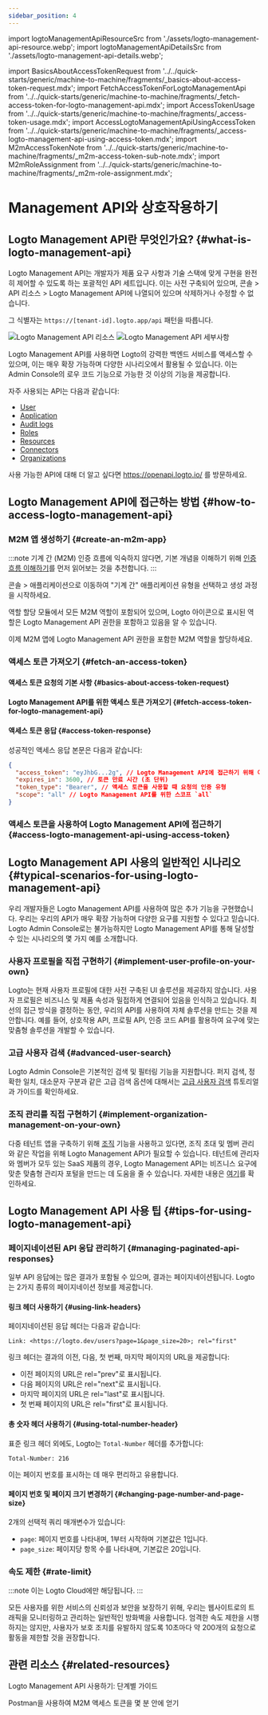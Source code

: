 ```yaml
---
sidebar_position: 4
---
```


import logtoManagementApiResourceSrc from './assets/logto-management-api-resource.webp';
import logtoManagementApiDetailsSrc from './assets/logto-management-api-details.webp';

import BasicsAboutAccessTokenRequest from '../../quick-starts/generic/machine-to-machine/fragments/\_basics-about-access-token-request.mdx';
import FetchAccessTokenForLogtoManagementApi from '../../quick-starts/generic/machine-to-machine/fragments/\_fetch-access-token-for-logto-management-api.mdx';
import AccessTokenUsage from '../../quick-starts/generic/machine-to-machine/fragments/\_access-token-usage.mdx';
import AccessLogtoManagementApiUsingAccessToken from '../../quick-starts/generic/machine-to-machine/fragments/\_access-logto-management-api-using-access-token.mdx';
import M2mAccessTokenNote from '../../quick-starts/generic/machine-to-machine/fragments/\_m2m-access-token-sub-note.mdx';
import M2mRoleAssignment from '../../quick-starts/generic/machine-to-machine/fragments/\_m2m-role-assignment.mdx';

# Management API와 상호작용하기

## Logto Management API란 무엇인가요? {#what-is-logto-management-api}

Logto Management API는 개발자가 제품 요구 사항과 기술 스택에 맞게 구현을 완전히 제어할 수 있도록 하는 포괄적인 API 세트입니다. 이는 사전 구축되어 있으며, <CloudLink to="/api-resources">콘솔 > API 리소스 > Logto Management API</CloudLink>에 나열되어 있으며 삭제하거나 수정할 수 없습니다.

그 식별자는 `https://[tenant-id].logto.app/api` 패턴을 따릅니다.

<img alt="Logto Management API 리소스" src={logtoManagementApiResourceSrc} />

<img alt="Logto Management API 세부사항" src={logtoManagementApiDetailsSrc} />

Logto Management API를 사용하면 Logto의 강력한 백엔드 서비스를 액세스할 수 있으며, 이는 매우 확장 가능하며 다양한 시나리오에서 활용될 수 있습니다. 이는 Admin Console의 로우 코드 기능으로 가능한 것 이상의 기능을 제공합니다.

자주 사용되는 API는 다음과 같습니다:

- [User](https://openapi.logto.io/operation/operation-getuser)
- [Application](https://openapi.logto.io/operation/operation-listapplications)
- [Audit logs](https://openapi.logto.io/operation/operation-listlogs)
- [Roles](https://openapi.logto.io/operation/operation-listroles)
- [Resources](https://openapi.logto.io/operation/operation-listresources)
- [Connectors](https://openapi.logto.io/operation/operation-listconnectors)
- [Organizations](https://openapi.logto.io/operation/operation-listorganizations)

사용 가능한 API에 대해 더 알고 싶다면 https://openapi.logto.io/ 를 방문하세요.

## Logto Management API에 접근하는 방법 {#how-to-access-logto-management-api}

### M2M 앱 생성하기 {#create-an-m2m-app}

:::note
기계 간 (M2M) 인증 흐름에 익숙하지 않다면, 기본 개념을 이해하기 위해 [인증 흐름 이해하기](/integrate-logto/integrate-logto-into-your-application/understand-authentication-flow/#machine-to-machine-authentication-flow)를 먼저 읽어보는 것을 추천합니다.
:::

<CloudLink to="/applications">콘솔 > 애플리케이션</CloudLink>으로 이동하여 "기계 간" 애플리케이션 유형을 선택하고 생성 과정을 시작하세요.

<M2mRoleAssignment />

역할 할당 모듈에서 모든 M2M 역할이 포함되어 있으며, Logto 아이콘으로 표시된 역할은 Logto Management API 권한을 포함하고 있음을 알 수 있습니다.

이제 M2M 앱에 Logto Management API 권한을 포함한 M2M 역할을 할당하세요.

### 액세스 토큰 가져오기 {#fetch-an-access-token}

#### 액세스 토큰 요청의 기본 사항 {#basics-about-access-token-request}

<BasicsAboutAccessTokenRequest />

#### Logto Management API를 위한 액세스 토큰 가져오기 {#fetch-access-token-for-logto-management-api}

<FetchAccessTokenForLogtoManagementApi />

#### 액세스 토큰 응답 {#access-token-response}

성공적인 액세스 응답 본문은 다음과 같습니다:

```json
{
  "access_token": "eyJhbG...2g", // Logto Management API에 접근하기 위해 이 토큰을 사용하세요
  "expires_in": 3600, // 토큰 만료 시간 (초 단위)
  "token_type": "Bearer", // 액세스 토큰을 사용할 때 요청의 인증 유형
  "scope": "all" // Logto Management API를 위한 스코프 `all`
}
```

<M2mAccessTokenNote />

### 액세스 토큰을 사용하여 Logto Management API에 접근하기 {#access-logto-management-api-using-access-token}

<AccessTokenUsage />

<AccessLogtoManagementApiUsingAccessToken />

## Logto Management API 사용의 일반적인 시나리오 {#typical-scenarios-for-using-logto-management-api}

우리 개발자들은 Logto Management API를 사용하여 많은 추가 기능을 구현했습니다. 우리는 우리의 API가 매우 확장 가능하며 다양한 요구를 지원할 수 있다고 믿습니다. Logto Admin Console로는 불가능하지만 Logto Management API를 통해 달성할 수 있는 시나리오의 몇 가지 예를 소개합니다.

### 사용자 프로필을 직접 구현하기 {#implement-user-profile-on-your-own}

Logto는 현재 사용자 프로필에 대한 사전 구축된 UI 솔루션을 제공하지 않습니다. 사용자 프로필은 비즈니스 및 제품 속성과 밀접하게 연결되어 있음을 인식하고 있습니다. 최선의 접근 방식을 결정하는 동안, 우리의 API를 사용하여 자체 솔루션을 만드는 것을 제안합니다. 예를 들어, 상호작용 API, 프로필 API, 인증 코드 API를 활용하여 요구에 맞는 맞춤형 솔루션을 개발할 수 있습니다.

### 고급 사용자 검색 {#advanced-user-search}

Logto Admin Console은 기본적인 검색 및 필터링 기능을 지원합니다. 퍼지 검색, 정확한 일치, 대소문자 구분과 같은 고급 검색 옵션에 대해서는 [고급 사용자 검색](/user-management/advanced-user-search) 튜토리얼과 가이드를 확인하세요.

### 조직 관리를 직접 구현하기 {#implement-organization-management-on-your-own}

다중 테넌트 앱을 구축하기 위해 [조직](/organizations) 기능을 사용하고 있다면, 조직 초대 및 멤버 관리와 같은 작업을 위해 Logto Management API가 필요할 수 있습니다. 테넌트에 관리자와 멤버가 모두 있는 SaaS 제품의 경우, Logto Management API는 비즈니스 요구에 맞춘 맞춤형 관리자 포털을 만드는 데 도움을 줄 수 있습니다. 자세한 내용은 [여기](/end-user-flows/organization-experience/)를 확인하세요.

## Logto Management API 사용 팁 {#tips-for-using-logto-management-api}

### 페이지네이션된 API 응답 관리하기 {#managing-paginated-api-responses}

일부 API 응답에는 많은 결과가 포함될 수 있으며, 결과는 페이지네이션됩니다. Logto는 2가지 종류의 페이지네이션 정보를 제공합니다.

#### 링크 헤더 사용하기 {#using-link-headers}

페이지네이션된 응답 헤더는 다음과 같습니다:

```
Link: <https://logto.dev/users?page=1&page_size=20>; rel="first"
```

링크 헤더는 결과의 이전, 다음, 첫 번째, 마지막 페이지의 URL을 제공합니다:

- 이전 페이지의 URL은 rel="prev"로 표시됩니다.
- 다음 페이지의 URL은 rel="next"로 표시됩니다.
- 마지막 페이지의 URL은 rel="last"로 표시됩니다.
- 첫 번째 페이지의 URL은 rel="first"로 표시됩니다.

#### 총 숫자 헤더 사용하기 {#using-total-number-header}

표준 링크 헤더 외에도, Logto는 `Total-Number` 헤더를 추가합니다:

```
Total-Number: 216
```

이는 페이지 번호를 표시하는 데 매우 편리하고 유용합니다.

#### 페이지 번호 및 페이지 크기 변경하기 {#changing-page-number-and-page-size}

2개의 선택적 쿼리 매개변수가 있습니다:

- `page`: 페이지 번호를 나타내며, 1부터 시작하며 기본값은 1입니다.
- `page_size`: 페이지당 항목 수를 나타내며, 기본값은 20입니다.

### 속도 제한 {#rate-limit}

:::note
이는 Logto Cloud에만 해당됩니다.
:::

모든 사용자를 위한 서비스의 신뢰성과 보안을 보장하기 위해, 우리는 웹사이트로의 트래픽을 모니터링하고 관리하는 일반적인 방화벽을 사용합니다. 엄격한 속도 제한을 시행하지는 않지만, 사용자가 보호 조치를 유발하지 않도록 10초마다 약 200개의 요청으로 활동을 제한할 것을 권장합니다.

## 관련 리소스 {#related-resources}

<Url href="https://blog.logto.io/management-api">
  Logto Management API 사용하기: 단계별 가이드
</Url>

<Url href="https://blog.logto.io/use-postman-to-obtain-m2m-access-token">Postman을 사용하여 M2M 액세스 토큰을 몇 분 안에 얻기</Url>
